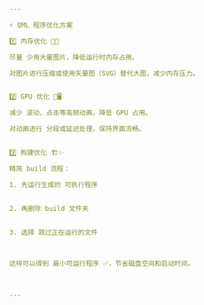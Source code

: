 ```yaml
---

⚡ QML 程序优化方案

1️⃣ 内存优化 🧠💾

尽量 少用大量图片，降低运行时内存占用。

对图片进行压缩或使用矢量图（SVG）替代大图，减少内存压力。


2️⃣ GPU 优化 🎨🖥️

减少 滚动、点击等高频动画，降低 GPU 占用。

对动画进行 分段或延迟处理，保持界面流畅。


3️⃣ 构建优化 🏗️✨

精简 build 流程：

1. 先运行生成的 可执行程序


2. 再删除 build 文件夹


3. 选择 跳过正在运行的文件



这样可以得到 最小可运行程序 ✅，节省磁盘空间和启动时间。



---
```



